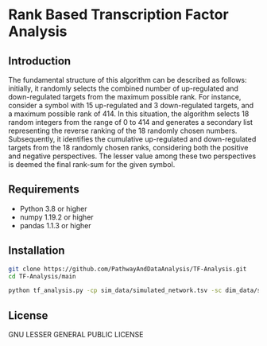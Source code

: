 # Rank Based Transcription Factor Analysis


## Introduction

The fundamental structure of this algorithm can be described as follows: initially, it randomly selects the combined number of up-regulated and down-regulated targets from the maximum possible rank. For instance, consider a symbol with 15 up-regulated and 3 down-regulated targets, and a maximum possible rank of 414. In this situation, the algorithm selects 18 random integers from the range of 0 to 414 and generates a secondary list representing the reverse ranking of the 18 randomly chosen numbers. Subsequently, it identifies the cumulative up-regulated and down-regulated targets from the 18 randomly chosen ranks, considering both the positive and negative perspectives. The lesser value among these two perspectives is deemed the final rank-sum for the given symbol.




## Requirements

- Python 3.8 or higher
- numpy 1.19.2 or higher
- pandas 1.1.3 or higher



## Installation

```bash
git clone https://github.com/PathwayAndDataAnalysis/TF-Analysis.git
cd TF-Analysis/main

python tf_analysis.py -cp sim_data/simulated_network.tsv -sc dim_data/simulated_data.tsv -iters 100000 -o sim_data/result.tsv -sim 1

```



## License

GNU LESSER GENERAL PUBLIC LICENSE


